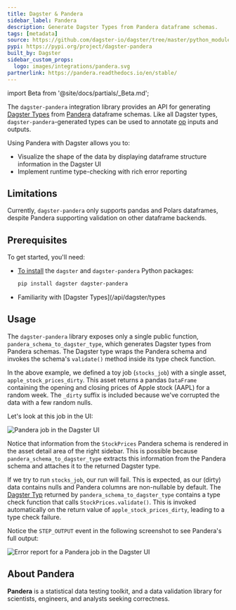 ```yaml
---
title: Dagster & Pandera
sidebar_label: Pandera
description: Generate Dagster Types from Pandera dataframe schemas.
tags: [metadata]
source: https://github.com/dagster-io/dagster/tree/master/python_modules/libraries/dagster-pandera
pypi: https://pypi.org/project/dagster-pandera
built_by: Dagster
sidebar_custom_props:
  logo: images/integrations/pandera.svg
partnerlink: https://pandera.readthedocs.io/en/stable/
---
```


import Beta from '@site/docs/partials/\_Beta.md';

<Beta />

The `dagster-pandera` integration library provides an API for generating [Dagster Types](/api/dagster/types) from [Pandera](https://github.com/pandera-dev/pandera) dataframe schemas. Like all Dagster types, `dagster-pandera`-generated types can be used to annotate [op](/guides/build/ops/) inputs and outputs.

Using Pandera with Dagster allows you to:

- Visualize the shape of the data by displaying dataframe structure information in the Dagster UI
- Implement runtime type-checking with rich error reporting

## Limitations

Currently, `dagster-pandera` only supports pandas and Polars dataframes, despite Pandera supporting validation on other dataframe backends.

## Prerequisites

To get started, you'll need:

- [To install](/getting-started/installation) the `dagster` and `dagster-pandera` Python packages:

  ```bash
  pip install dagster dagster-pandera
  ```

- Familiarity with [Dagster Types](/api/dagster/types

## Usage

The `dagster-pandera` library exposes only a single public function, `pandera_schema_to_dagster_type`, which generates Dagster types from Pandera schemas. The Dagster type wraps the Pandera schema and invokes the schema's `validate()` method inside its type check function.

<CodeExample path="docs_snippets/docs_snippets/integrations/pandera/example.py" />

In the above example, we defined a toy job (`stocks_job`) with a single asset, `apple_stock_prices_dirty`. This asset returns a pandas `DataFrame` containing the opening and closing prices of Apple stock (AAPL) for a random week. The `_dirty` suffix is included because we've corrupted the data with a few random nulls.

Let's look at this job in the UI:

![Pandera job in the Dagster UI](/images/integrations/pandera/schema.png)

Notice that information from the `StockPrices` Pandera schema is rendered in the asset detail area of the right sidebar. This is possible because `pandera_schema_to_dagster_type` extracts this information from the Pandera schema and attaches it to the returned Dagster type.

If we try to run `stocks_job`, our run will fail. This is expected, as our (dirty) data contains nulls and Pandera columns are non-nullable by default. The [Dagster Typ](/api/dagster/types) returned by `pandera_schema_to_dagster_type` contains a type check function that calls `StockPrices.validate()`. This is invoked automatically on the return value of `apple_stock_prices_dirty`, leading to a type check failure.

Notice the `STEP_OUTPUT` event in the following screenshot to see Pandera's full output:

![Error report for a Pandera job in the Dagster UI](/images/integrations/pandera/error-report.png)

## About Pandera

**Pandera** is a statistical data testing toolkit, and a data validation library for scientists, engineers, and analysts seeking correctness.
